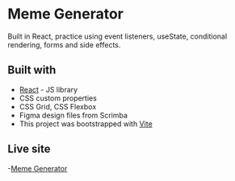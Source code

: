 # Meme Generator

Built in React, practice using event listeners, useState, conditional rendering, forms and side effects.

## Built with

- [React](https://reactjs.org/) - JS library
- CSS custom properties
- CSS Grid, CSS Flexbox
- Figma design files from Scrimba
- This project was bootstrapped with [Vite](https://vitejs.dev/)


## Live site
-[Meme Generator](https://vladeanclaudiu.github.io/react-meme-generator/)
